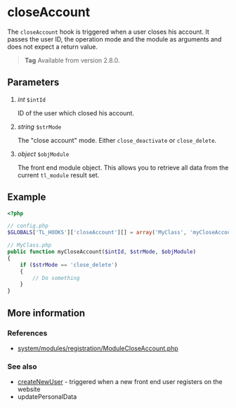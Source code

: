 # closeAccount

The `closeAccount` hook is triggered when a user closes his account. It passes
the user ID, the operation mode and the module as arguments and does not expect
a return value.

> **Tag** Available from version 2.8.0.


## Parameters

1. *int* `$intId`

    ID of the user which closed his account.

2. *string* `$strMode`

    The "close account" mode. Either `close_deactivate` or `close_delete`.

3. *object* `$objModule`

    The front end module object. This allows you to retrieve all data from the
    current `tl_module` result set.


## Example

```php
<?php

// config.php
$GLOBALS['TL_HOOKS']['closeAccount'][] = array('MyClass', 'myCloseAccount');

// MyClass.php
public function myCloseAccount($intId, $strMode, $objModule)
{
    if ($strMode == 'close_delete')
    {
        // Do something
    }
}
```

## More information


### References

- [system/modules/registration/ModuleCloseAccount.php](https://github.com/contao/core/blob/2.11.7/system/modules/registration/ModuleCloseAccount.php#L118)


### See also

- [createNewUser](createNewUser.md) - triggered when a new front end user registers on the website
- <span class="undocumented">updatePersonalData</span>

